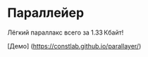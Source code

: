 # Параллейер

Лёгкий параллакс всего за 1.33 Кбайт!

[Демо] (https://constlab.github.io/parallayer/)

